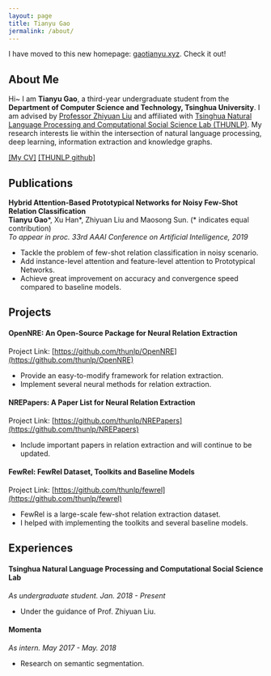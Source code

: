 ```yaml
---
layout: page
title: Tianyu Gao
jermalink: /about/
---
```


I have moved to this new homepage: [gaotianyu.xyz](gaotianyu.xyz/about). Check it out!

## **About Me**

Hi~ I am **Tianyu Gao**, a third-year undergraduate student from the **Department of Computer Science and Technology, Tsinghua University**. I am advised by [Professor Zhiyuan Liu](http://nlp.csai.tsinghua.edu.cn/~lzy/) and affiliated with [Tsinghua Natural Language Processing and Computational Social Science Lab (THUNLP)](http://nlp.csai.tsinghua.edu.cn/site2/). My research interests lie within the intersection of natural language processing, deep learning, information extraction and knowledge graphs.

[[My CV]](https://gaotianyu1350.github.io/assets/cv_thu_tianyu_gao.pdf) [[THUNLP github]](https://github.com/thunlp)

## **Publications**

**Hybrid Attention-Based Prototypical Networks for Noisy Few-Shot Relation Classification** <br>**Tianyu Gao**\*, Xu Han\*, Zhiyuan Liu and Maosong Sun. (* indicates equal contribution)<br>_To appear in proc. 33rd AAAI Conference on Artificial Intelligence, 2019_

* Tackle the problem of few-shot relation classification in noisy scenario.
* Add instance-level attention and feature-level attention to Prototypical Networks.
* Achieve great improvement on accuracy and convergence speed compared to baseline models.

## **Projects**

#### **OpenNRE: An Open-Source Package for Neural Relation Extraction**

Project Link: [https://github.com/thunlp/OpenNRE](https://github.com/thunlp/OpenNRE)

* Provide an easy-to-modify framework for relation extraction.
* Implement several neural methods for relation extraction.

#### **NREPapers: A Paper List for Neural Relation Extraction**

Project Link: [https://github.com/thunlp/NREPapers](https://github.com/thunlp/NREPapers)

* Include important papers in relation extraction and will continue to be updated.

#### **FewRel: FewRel Dataset, Toolkits and Baseline Models**

Project Link: [https://github.com/thunlp/fewrel](https://github.com/thunlp/fewrel)

* FewRel is a large-scale few-shot relation extraction dataset.
* I helped with implementing the toolkits and several baseline models.

## **Experiences**

#### **Tsinghua Natural Language Processing and Computational Social Science Lab**

_As undergraduate student. Jan. 2018 - Present_

* Under the guidance of Prof. Zhiyuan Liu.

#### **Momenta**

_As intern. May 2017 - May. 2018_

* Research on semantic segmentation.
